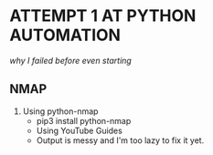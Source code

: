 # ATTEMPT 1 AT PYTHON AUTOMATION
*why I failed before even starting*

## NMAP
1. Using python-nmap
	* pip3 install python-nmap
	* Using YouTube Guides
	* Output is messy and I'm too lazy to fix it yet.

